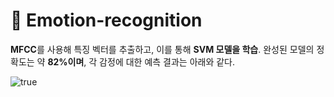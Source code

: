# 🎯 Emotion-recognition

**MFCC**를 사용해 특징 벡터를 추출하고, 이를 통해 **SVM 모델을 학습**.
완성된 모델의 정확도는 약 **82%이며**, 각 감정에 대한 예측 결과는 아래와 같다.


![true](https://user-images.githubusercontent.com/48341341/116882185-1c346b00-ac5f-11eb-8eb1-82d350d2c71a.PNG)
